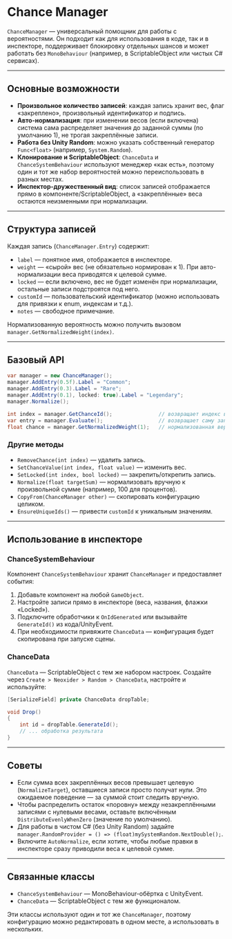 # Chance Manager

`ChanceManager` — универсальный помощник для работы с вероятностями. Он подходит как для использования в коде, так и в инспекторе, поддерживает блокировку отдельных шансов и может работать без `MonoBehaviour` (например, в ScriptableObject или чистых C# сервисах).

---

## Основные возможности

- **Произвольное количество записей**: каждая запись хранит вес, флаг «закреплено», произвольный идентификатор и подпись.
- **Авто-нормализация**: при изменении весов (если включена) система сама распределяет значения до заданной суммы (по умолчанию 1), не трогая закреплённые записи.
- **Работа без Unity Random**: можно указать собственный генератор `Func<float>` (например, `System.Random`).
- **Клонирование и ScriptableObject**: `ChanceData` и `ChanceSystemBehaviour` используют менеджер «как есть», поэтому один и тот же набор вероятностей можно переиспользовать в разных местах.
- **Инспектор-дружественный вид**: список записей отображается прямо в компоненте/ScriptableObject, а «закреплённые» веса остаются неизменными при нормализации.

---

## Структура записей

Каждая запись (`ChanceManager.Entry`) содержит:

- `label` — понятное имя, отображается в инспекторе.
- `weight` — «сырой» вес (не обязательно нормирован к 1). При авто-нормализации веса приводятся к целевой сумме.
- `locked` — если включено, вес не будет изменён при нормализации, остальные записи подстроятся под него.
- `customId` — пользовательский идентификатор (можно использовать для привязки к enum, индексам и т.д.).
- `notes` — свободное примечание.

Нормализованную вероятность можно получить вызовом `manager.GetNormalizedWeight(index)`.

---

## Базовый API

```csharp
var manager = new ChanceManager();
manager.AddEntry(0.5f).Label = "Common";
manager.AddEntry(0.3).Label = "Rare";
manager.AddEntry(0.1), locked: true).Label = "Legendary";
manager.Normalize();

int index = manager.GetChanceId();               // возвращает индекс выбранной записи
var entry = manager.Evaluate();                  // возвращает саму запись
float chance = manager.GetNormalizedWeight(1);   // нормализованная вероятность записи с индексом 1
```

### Другие методы

- `RemoveChance(int index)` — удалить запись.
- `SetChanceValue(int index, float value)` — изменить вес.
- `SetLocked(int index, bool locked)` — закрепить/открепить запись.
- `Normalize(float targetSum)` — нормализовать вручную к произвольной сумме (например, 100 для процентов).
- `CopyFrom(ChanceManager other)` — скопировать конфигурацию целиком.
- `EnsureUniqueIds()` — привести `customId` к уникальным значениям.

---

## Использование в инспекторе

### ChanceSystemBehaviour

Компонент `ChanceSystemBehaviour` хранит `ChanceManager` и предоставляет события:

1. Добавьте компонент на любой `GameObject`.
2. Настройте записи прямо в инспекторе (веса, названия, флажки «Locked»).
3. Подключите обработчики к `OnIdGenerated` или вызывайте `GenerateId()` из кода/UnityEvent.
4. При необходимости привяжите `ChanceData` — конфигурация будет скопирована при запуске сцены.

### ChanceData

`ChanceData` — ScriptableObject с тем же набором настроек. Создайте через `Create > Neoxider > Random > ChanceData`, настройте и используйте:

```csharp
[SerializeField] private ChanceData dropTable;

void Drop()
{
    int id = dropTable.GenerateId();
    // ... обработка результата
}
```

---

## Советы

- Если сумма всех закреплённых весов превышает целевую (`NormalizeTarget`), оставшиеся записи просто получат нули. Это ожидаемое поведение — за суммой стоит следить вручную.
- Чтобы распределить остаток «поровну» между незакреплёнными записями с нулевыми весами, оставьте включённым `DistributeEvenlyWhenZero` (значение по умолчанию).
- Для работы в чистом C# (без Unity Random) задайте `manager.RandomProvider = () => (float)mySystemRandom.NextDouble();`.
- Включите `AutoNormalize`, если хотите, чтобы любые правки в инспекторе сразу приводили веса к целевой сумме.

---

## Связанные классы

- `ChanceSystemBehaviour` — MonoBehaviour-обёртка с UnityEvent.
- `ChanceData` — ScriptableObject с тем же функционалом.

Эти классы используют один и тот же `ChanceManager`, поэтому конфигурацию можно редактировать в одном месте, а использовать в нескольких.

